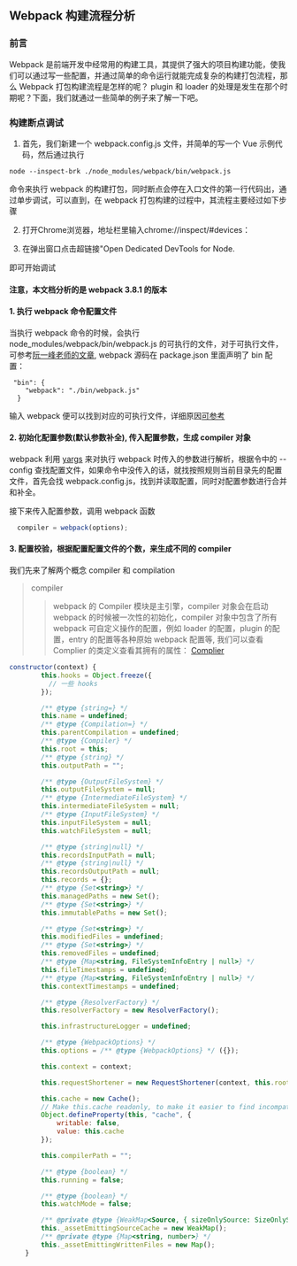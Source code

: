 ## Webpack 构建流程分析

### 前言
Webpack 是前端开发中经常用的构建工具，其提供了强大的项目构建功能，使我们可以通过写一些配置，并通过简单的命令运行就能完成复杂的构建打包流程，那么 Webpack 打包构建流程是怎样的呢？ plugin 和 loader 的处理是发生在那个时期呢？下面，我们就通过一些简单的例子来了解一下吧。


### 构建断点调试
1. 首先，我们新建一个 webpack.config.js 文件，并简单的写一个 Vue 示例代码，然后通过执行
```
node --inspect-brk ./node_modules/webpack/bin/webpack.js 
```
命令来执行 webpack 的构建打包，同时断点会停在入口文件的第一行代码出，通过单步调试，可以直到，在 webpack 打包构建的过程中，其流程主要经过如下步骤

2. 打开Chrome浏览器，地址栏里输入chrome://inspect/#devices：


3. 在弹出窗口点击超链接"Open Dedicated DevTools for Node.

即可开始调试

#### 注意，本文档分析的是 webpack 3.8.1 的版本

#### 1. 执行 webpack 命令配置文件
当执行 webpack 命令的时候，会执行 node_modules/webpack/bin/webpack.js 的可执行的文件，对于可执行文件，可参考[阮一峰老师的文章](https://www.ruanyifeng.com/blog/2015/05/command-line-with-node.html), webpack 源码在 package.json 里面声明了 bin 配置：

```
 "bin": {
    "webpack": "./bin/webpack.js"
  }
```
输入 webpack 便可以找到对应的可执行文件，详细原因[可参考](https://javascript.ruanyifeng.com/nodejs/packagejson.html#toc4)


#### 2. 初始化配置参数(默认参数补全), 传入配置参数，生成 compiler 对象
webpack 利用 [yargs](https://githu.com/yargs/yargs) 来对执行 webpack 时传入的参数进行解析，根据令中的 --config 查找配置文件，如果命令中没传入的话，就找按照规则当前目录先的配置文件，首先会找 webpack.config.js，找到并读取配置，同时对配置参数进行合并和补全。

接下来传入配置参数，调用 webpack 函数

```javascript
  compiler = webpack(options);
```

#### 3. 配置校验，根据配置配置文件的个数，来生成不同的 compiler

我们先来了解两个概念 compiler 和 compilation

> compiler
>>webpack 的 Compiler 模块是主引擎，compiler 对象会在启动 webpack 的时候被一次性的初始化，compiler 对象中包含了所有 webpack 可自定义操作的配置，例如 loader 的配置，plugin 的配置，entry 的配置等各种原始 webpack 配置等, 我们可以查看 Complier 的类定义查看其拥有的属性：
[Complier](https://github.com/webpack/webpack/blob/master/lib/Compiler.js)

```javascript
constructor(context) {
		this.hooks = Object.freeze({
		  // 一些 hooks
		});

		/** @type {string=} */
		this.name = undefined;
		/** @type {Compilation=} */
		this.parentCompilation = undefined;
		/** @type {Compiler} */
		this.root = this;
		/** @type {string} */
		this.outputPath = "";

		/** @type {OutputFileSystem} */
		this.outputFileSystem = null;
		/** @type {IntermediateFileSystem} */
		this.intermediateFileSystem = null;
		/** @type {InputFileSystem} */
		this.inputFileSystem = null;
		this.watchFileSystem = null;

		/** @type {string|null} */
		this.recordsInputPath = null;
		/** @type {string|null} */
		this.recordsOutputPath = null;
		this.records = {};
		/** @type {Set<string>} */
		this.managedPaths = new Set();
		/** @type {Set<string>} */
		this.immutablePaths = new Set();

		/** @type {Set<string>} */
		this.modifiedFiles = undefined;
		/** @type {Set<string>} */
		this.removedFiles = undefined;
		/** @type {Map<string, FileSystemInfoEntry | null>} */
		this.fileTimestamps = undefined;
		/** @type {Map<string, FileSystemInfoEntry | null>} */
		this.contextTimestamps = undefined;

		/** @type {ResolverFactory} */
		this.resolverFactory = new ResolverFactory();

		this.infrastructureLogger = undefined;

		/** @type {WebpackOptions} */
		this.options = /** @type {WebpackOptions} */ ({});

		this.context = context;

		this.requestShortener = new RequestShortener(context, this.root);

		this.cache = new Cache();
		// Make this.cache readonly, to make it easier to find incompatible plugins
		Object.defineProperty(this, "cache", {
			writable: false,
			value: this.cache
		});

		this.compilerPath = "";

		/** @type {boolean} */
		this.running = false;

		/** @type {boolean} */
		this.watchMode = false;

		/** @private @type {WeakMap<Source, { sizeOnlySource: SizeOnlySource, writtenTo: Map<string, number> }>} */
		this._assetEmittingSourceCache = new WeakMap();
		/** @private @type {Map<string, number>} */
		this._assetEmittingWrittenFiles = new Map();
	}

```




